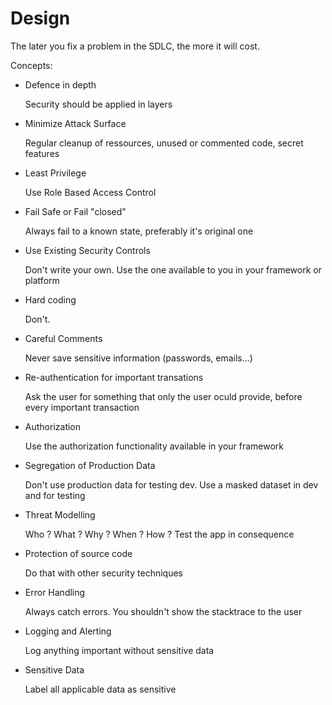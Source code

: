 # Design

The later you fix a problem in the SDLC, the more it will cost.

Concepts:

- Defence in depth

  Security should be applied in layers

- Minimize Attack Surface

  Regular cleanup of ressources, unused or commented code, secret features

- Least Privilege

  Use Role Based Access Control

- Fail Safe or Fail "closed"

  Always fail to a known state, preferably it's original one

- Use Existing Security Controls

  Don't write your own. Use the one available to you in your framework or platform

- Hard coding

  Don't.

- Careful Comments

  Never save sensitive information (passwords, emails...)

- Re-authentication for important transations

  Ask the user for something that only the user oculd provide, before every important transaction

- Authorization

  Use the authorization functionality available in your framework

- Segregation of Production Data

  Don't use production data for testing dev. Use a masked dataset in dev and for testing

- Threat Modelling

  Who ? What ? Why ? When ? How ?
  Test the app in consequence

- Protection of source code

  Do that with other security techniques

- Error Handling

  Always catch errors. You shouldn't show the stacktrace to the user

- Logging and Alerting

  Log anything important without sensitive data

- Sensitive Data

  Label all applicable data as sensitive
